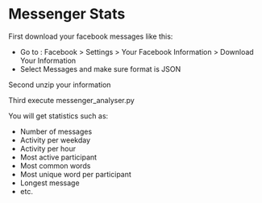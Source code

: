 # Messenger Stats

First download your facebook messages like this:
- Go to : Facebook > Settings > Your Facebook Information > Download Your Information
- Select Messages and make sure format is JSON

Second unzip your information

Third execute messenger_analyser.py


You will get statistics such as:
- Number of messages
- Activity per weekday
- Activity per hour
- Most active participant
- Most common words
- Most unique word per participant
- Longest message
- etc.
